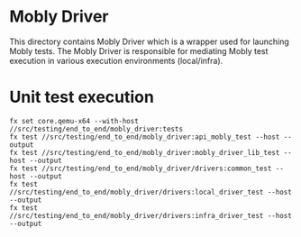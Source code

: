 # Mobly Driver

This directory contains Mobly Driver which is a wrapper used for launching Mobly tests.
The Mobly Driver is responsible for mediating Mobly test execution in various execution environments (local/infra).

# Unit test execution
```shell
fx set core.qemu-x64 --with-host //src/testing/end_to_end/mobly_driver:tests
fx test //src/testing/end_to_end/mobly_driver:api_mobly_test --host --output
fx test //src/testing/end_to_end/mobly_driver:mobly_driver_lib_test --host --output
fx test //src/testing/end_to_end/mobly_driver/drivers:common_test --host --output
fx test //src/testing/end_to_end/mobly_driver/drivers:local_driver_test --host --output
fx test //src/testing/end_to_end/mobly_driver/drivers:infra_driver_test --host --output
```
